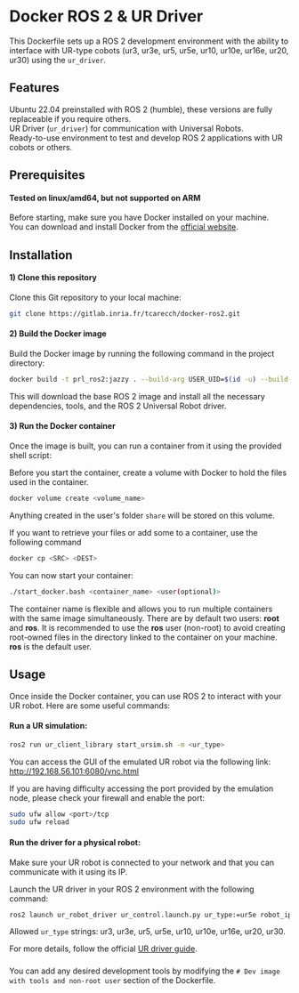 
# Docker ROS 2 & UR Driver

This Dockerfile sets up a ROS 2 development environment with the ability to interface with UR-type cobots (ur3, ur3e, ur5, ur5e, ur10, ur10e, ur16e, ur20, ur30) using the `ur_driver`.

## Features

Ubuntu 22.04 preinstalled with ROS 2 (humble), these versions are fully replaceable if you require others.\
UR Driver (`ur_driver`) for communication with Universal Robots.\
Ready-to-use environment to test and develop ROS 2 applications with UR cobots or others.

## Prerequisites

#### Tested on linux/amd64, but not supported on ARM

Before starting, make sure you have Docker installed on your machine.\
You can download and install Docker from the [official website](https://docs.docker.com/engine/install/).

## Installation

#### 1) Clone this repository
Clone this Git repository to your local machine:
```bash
git clone https://gitlab.inria.fr/tcarecch/docker-ros2.git
```

#### 2) Build the Docker image

Build the Docker image by running the following command in the project directory:
```bash
docker build -t prl_ros2:jazzy . --build-arg USER_UID=$(id -u) --build-arg USER_GID=$(id -g)
```
This will download the base ROS 2 image and install all the necessary dependencies, tools, and the ROS 2 Universal Robot driver.

#### 3) Run the Docker container

Once the image is built, you can run a container from it using the provided shell script:

Before you start the container, create a volume with Docker to hold the files used in the container.
```bash
docker volume create <volume_name>
```
Anything created in the user's folder `share` will be stored on this volume.

If you want to retrieve your files or add some to a container, use the following command
```bash
docker cp <SRC> <DEST>
```

You can now start your container:

```bash
./start_docker.bash <container_name> <user(optional)>
```
The container name is flexible and allows you to run multiple containers with the same image simultaneously.
There are by default two users: **root** and **ros**. It is recommended to use the **ros** user (non-root) to avoid creating root-owned files in the directory linked to the container on your machine.\
**ros** is the default user.

## Usage

Once inside the Docker container, you can use ROS 2 to interact with your UR robot. Here are some useful commands:

#### Run a UR simulation:
```bash
ros2 run ur_client_library start_ursim.sh -m <ur_type>
```
You can access the GUI of the emulated UR robot via the following link: http://192.168.56.101:6080/vnc.html

If you are having difficulty accessing the port provided by the emulation node, please check your firewall and enable the port:
```bash
sudo ufw allow <port>/tcp
sudo ufw reload
```

#### Run the driver for a physical robot:

Make sure your UR robot is connected to your network and that you can communicate with it using its IP.

Launch the UR driver in your ROS 2 environment with the following command:
```bash
ros2 launch ur_robot_driver ur_control.launch.py ur_type:=ur5e robot_ip:=192.168.56.101
```
Allowed `ur_type` strings: ur3, ur3e, ur5, ur5e, ur10, ur10e, ur16e, ur20, ur30.

For more details, follow the official [UR driver guide](https://docs.universal-robots.com/Universal_Robots_ROS2_Documentation/index.html).

###
You can add any desired development tools by modifying the `# Dev image with tools and non-root user` section of the Dockerfile.
###
